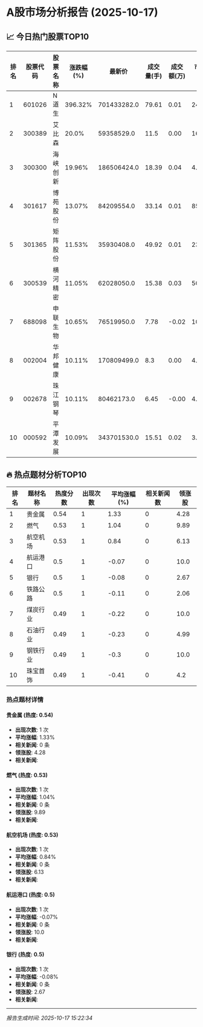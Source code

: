# A股市场分析报告 (2025-10-17)

## 📈 今日热门股票TOP10

| 排名 | 股票代码 | 股票名称 | 涨跌幅(%) | 最新价 | 成交量(手) | 成交额(万) | 市盈率 | 市值(亿) |
|------|----------|----------|-----------|--------|------------|------------|--------|----------|
| 1 | 601026 | N道生 | 396.32% | 701433282.0 | 79.61 | 0.01 | 24.06 | 0.00 |
| 2 | 300389 | 艾比森 | 20.0% | 59358529.0 | 11.5 | 0.00 | 16.8 | 0.00 |
| 3 | 300300 | 海峡创新 | 19.96% | 186506424.0 | 18.39 | 0.04 | 4.81 | 0.00 |
| 4 | 301617 | 博苑股份 | 13.07% | 84209554.0 | 33.14 | 0.01 | 85.6 | -0.00 |
| 5 | 301365 | 矩阵股份 | 11.53% | 35930408.0 | 49.92 | 0.01 | 23.22 | 0.00 |
| 6 | 300539 | 横河精密 | 11.05% | 62028050.0 | 15.38 | 0.03 | 50.01 | 0.00 |
| 7 | 688098 | 申联生物 | 10.65% | 76519950.0 | 7.78 | -0.02 | 10.55 | 0.00 |
| 8 | 002004 | 华邦健康 | 10.11% | 170809499.0 | 8.3 | 0.00 | 4.76 | 0.00 |
| 9 | 002678 | 珠江钢琴 | 10.11% | 80462173.0 | 6.45 | -0.00 | 4.58 | -0.00 |
| 10 | 000592 | 平潭发展 | 10.09% | 343701530.0 | 15.51 | 0.02 | 3.39 | -0.00 |

## 🔥 热点题材分析TOP10

| 排名 | 题材名称 | 热度分数 | 出现次数 | 平均涨幅(%) | 相关新闻数 | 领涨股 |
|------|----------|----------|----------|-------------|------------|--------|
| 1 | 贵金属 | 0.54 | 1 | 1.33 | 0 | 4.28 |
| 2 | 燃气 | 0.53 | 1 | 1.04 | 0 | 9.89 |
| 3 | 航空机场 | 0.53 | 1 | 0.84 | 0 | 6.13 |
| 4 | 航运港口 | 0.5 | 1 | -0.07 | 0 | 10.0 |
| 5 | 银行 | 0.5 | 1 | -0.08 | 0 | 2.67 |
| 6 | 铁路公路 | 0.5 | 1 | -0.11 | 0 | 2.06 |
| 7 | 煤炭行业 | 0.49 | 1 | -0.22 | 0 | 10.0 |
| 8 | 石油行业 | 0.49 | 1 | -0.23 | 0 | 4.99 |
| 9 | 钢铁行业 | 0.49 | 1 | -0.3 | 0 | 10.0 |
| 10 | 珠宝首饰 | 0.49 | 1 | -0.41 | 0 | 4.2 |

### 热点题材详情


#### 贵金属 (热度: 0.54)
- **出现次数**: 1 次
- **平均涨幅**: 1.33%
- **相关新闻**: 0 条
- **领涨股**: 4.28
- **相关新闻**:

#### 燃气 (热度: 0.53)
- **出现次数**: 1 次
- **平均涨幅**: 1.04%
- **相关新闻**: 0 条
- **领涨股**: 9.89
- **相关新闻**:

#### 航空机场 (热度: 0.53)
- **出现次数**: 1 次
- **平均涨幅**: 0.84%
- **相关新闻**: 0 条
- **领涨股**: 6.13
- **相关新闻**:

#### 航运港口 (热度: 0.5)
- **出现次数**: 1 次
- **平均涨幅**: -0.07%
- **相关新闻**: 0 条
- **领涨股**: 10.0
- **相关新闻**:

#### 银行 (热度: 0.5)
- **出现次数**: 1 次
- **平均涨幅**: -0.08%
- **相关新闻**: 0 条
- **领涨股**: 2.67
- **相关新闻**:

---
*报告生成时间: 2025-10-17 15:22:34*
